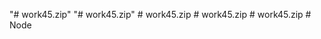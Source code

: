 "# work45.zip" 
"# work45.zip" 
#   w o r k 4 5 . z i p  
 #   w o r k 4 5 . z i p  
 #   w o r k 4 5 . z i p  
 #   N o d e  
 